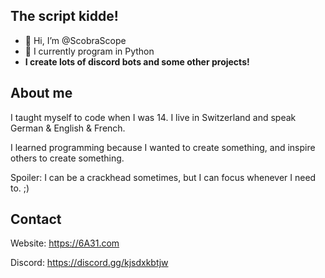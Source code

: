 ## The script kidde! ##
- 👋 Hi, I’m @ScobraScope
- 🐍 I currently program in Python
- **I create lots of discord bots and some other projects!**

## About me
I taught myself to code when I was 14. 
I live in Switzerland and speak German & English & French. 

I learned programming because I wanted to create something, and inspire others to create something.

Spoiler: I can be a crackhead sometimes, but I can focus whenever I need to. ;)

## Contact

Website: https://6A31.com

Discord: https://discord.gg/kjsdxkbtjw

